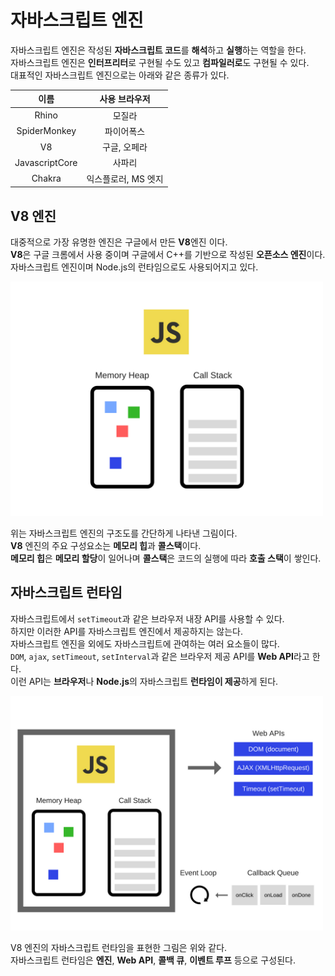 # 자바스크립트 엔진

자바스크립트 엔진은 작성된 **자바스크립트 코드**를 **해석**하고 **실행**하는 역할을 한다.<br/>
자바스크립트 엔진은 **인터프리터**로 구현될 수도 있고 **컴파일러로**도 구현될 수 있다.<br/>
대표적인 자바스크립트 엔진으로는 아래와 같은 종류가 있다.<br/>

|      이름      |    사용 브라우저    |
| :------------: | :-----------------: |
|     Rhino      |       모질라        |
|  SpiderMonkey  |     파이어폭스      |
|       V8       |    구글, 오페라     |
| JavascriptCore |       사파리        |
|     Chakra     | 익스플로러, MS 엣지 |

## V8 엔진

대중적으로 가장 유명한 엔진은 구글에서 만든 **V8**엔진 이다.<br/>
**V8**은 구글 크롬에서 사용 중이며 구글에서 C++를 기반으로 작성된 **오픈소스 엔진**이다.<br/>
자바스크립트 엔진이며 Node.js의 런타임으로도 사용되어지고 있다.<br/>

<img src="./images/1.png" width="500"/>

위는 자바스크립트 엔진의 구조도를 간단하게 나타낸 그림이다.<br/>
**V8** 엔진의 주요 구성요소는 **메모리 힙**과 **콜스택**이다.<br/>
**메모리 힙**은 **메모리 할당**이 일어나며 **콜스택**은 코드의 실행에 따라 **호출 스택**이 쌓인다.<br/>

## 자바스크립트 런타임

자바스크립트에서 `setTimeout`과 같은 브라우저 내장 API를 사용할 수 있다.<br/>
하지만 이러한 API를 자바스크립트 엔진에서 제공하지는 않는다.<br/>
자바스크립트 엔진을 외에도 자바스크립트에 관여하는 여러 요소들이 많다.<br/>
`DOM`, `ajax`, `setTimeout`, `setInterval`과 같은 브라우저 제공 API를 **Web API**라고 한다.<br/>
이런 API는 **브라우저**나 **Node.js**의 자바스크립트 **런타임이 제공**하게 된다.<br/>

<img src="./images/2.png" width="500"/>

V8 엔진의 자바스크립트 런타임을 표현한 그림은 위와 같다.<br/>
자바스크립트 런타임은 **엔진**, **Web API**, **콜백 큐**, **이벤트 루프** 등으로 구성된다.<br/>
